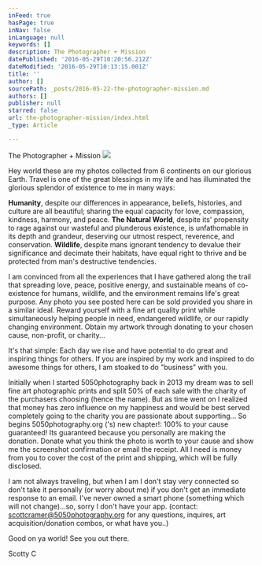 ```yaml
---
inFeed: true
hasPage: true
inNav: false
inLanguage: null
keywords: []
description: The Photographer + Mission
datePublished: '2016-05-29T10:20:56.212Z'
dateModified: '2016-05-29T10:13:15.001Z'
title: ''
author: []
sourcePath: _posts/2016-05-22-the-photographer-mission.md
authors: []
publisher: null
starred: false
url: the-photographer-mission/index.html
_type: Article

---
```

The Photographer + Mission
![](https://the-grid-user-content.s3-us-west-2.amazonaws.com/7a2c5b8d-7456-4520-af70-d57b2909c859.jpg)

Hey world these are my photos collected from 6 continents on our glorious Earth. Travel is one of the great blessings in my life and has illuminated the glorious splendor of existence to me in many ways: 

**Humanity**, despite our differences in appearance, beliefs, histories, and culture are all beautiful; sharing the equal capacity for love, compassion, kindness, harmony, and peace. **The Natural World**, despite its' propensity to rage against our wasteful and plunderous existence, is unfathomable in its depth and grandeur, deserving our utmost respect, reverence, and conservation. **Wildlife**, despite mans ignorant tendency to devalue their significance and decimate their habitats, have equal right to thrive and be protected from man's destructive tendencies. 

I am convinced from all the experiences that I have gathered along the trail that spreading love, peace, positive energy, and sustainable means of co-existence for humans, wildlife, and the environment remains life's great purpose. Any photo you see posted here can be sold provided you share in a similar ideal. Reward yourself with a fine art quality print while simultaneously helping people in need, endangered wildlife, or our rapidly changing environment. Obtain my artwork through donating to your chosen cause, non-profit, or charity... 

It's that simple: Each day we rise and have potential to do great and inspiring things for others. If you are inspired by my work and inspired to do awesome things for others, I am stoaked to do "business" with you.

Initially when I started 5050photography back in 2013 my dream was to sell fine art photographic prints and split 50% of each sale with the charity of the purchasers choosing (hence the name). But as time went on I realized that money has zero influence on my happiness and would be best served completely going to the charity you are passionate about supporting... So begins 5050photography.org ('s) new chapter!: 100% to your cause guaranteed! Its guaranteed because you personally are making the donation. Donate what you think the photo is worth to your cause and show me the screenshot confirmation or email the receipt. All I need is money from you to cover the cost of the print and shipping, which will be fully disclosed.

I am not always traveling, but when I am I don't stay very connected so don't take it personally (or worry about me) if you don't get an immediate response to an email. I've never owned a smart phone (something which will not change)...so, sorry I don't have your app. (contact: scottcramer@5050photography.org for any questions, inquires, art acquisition/donation combos, or what have you..) 

Good on ya world! See you out there.

Scotty C